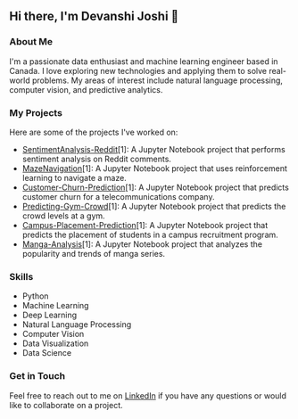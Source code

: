 ## Hi there, I'm Devanshi Joshi 👋

### About Me
I'm a passionate data enthusiast and machine learning engineer based in Canada. I love exploring new technologies and applying them to solve real-world problems. My areas of interest include natural language processing, computer vision, and predictive analytics.

### My Projects
Here are some of the projects I've worked on:

- [SentimentAnalysis-Reddit](https://github.com/devanshijoshi08/SentimentAnalysis-Reddit)[1]: A Jupyter Notebook project that performs sentiment analysis on Reddit comments.
- [MazeNavigation](https://github.com/devanshijoshi08/MazeNavigation)[1]: A Jupyter Notebook project that uses reinforcement learning to navigate a maze.
- [Customer-Churn-Prediction](https://github.com/devanshijoshi08/Customer-Churn-Prediction)[1]: A Jupyter Notebook project that predicts customer churn for a telecommunications company.
- [Predicting-Gym-Crowd](https://github.com/devanshijoshi08/Predicting-Gym-Crowd)[1]: A Jupyter Notebook project that predicts the crowd levels at a gym.
- [Campus-Placement-Prediction](https://github.com/devanshijoshi08/Campus-Placement-Prediction)[1]: A Jupyter Notebook project that predicts the placement of students in a campus recruitment program.
- [Manga-Analysis](https://github.com/devanshijoshi08/Manga-Analysis)[1]: A Jupyter Notebook project that analyzes the popularity and trends of manga series.

### Skills
- Python
- Machine Learning
- Deep Learning
- Natural Language Processing
- Computer Vision
- Data Visualization
- Data Science

### Get in Touch
Feel free to reach out to me on [LinkedIn](https://www.linkedin.com/in/devanshi-joshi-a524b8194/) if you have any questions or would like to collaborate on a project.

